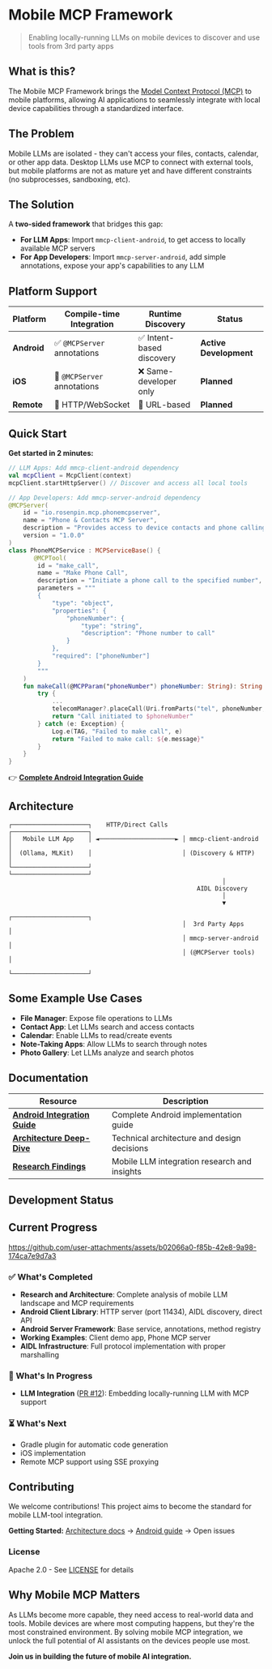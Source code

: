# Mobile MCP Framework

> Enabling locally-running LLMs on mobile devices to discover and use tools from 3rd party apps

## What is this?

The Mobile MCP Framework brings the [Model Context Protocol (MCP)](https://modelcontextprotocol.io/) to mobile platforms, allowing AI applications to seamlessly integrate with local device capabilities through a standardized interface.

## The Problem

Mobile LLMs are isolated - they can't access your files, contacts, calendar, or other app data. Desktop LLMs use MCP to connect with external tools, but mobile platforms are not as mature yet and have different constraints (no subprocesses, sandboxing, etc).

## The Solution

A **two-sided framework** that bridges this gap:

- **For LLM Apps**: Import `mmcp-client-android`, to get access to locally available MCP servers
- **For App Developers**: Import `mmcp-server-android`, add simple annotations, expose your app's capabilities to any LLM

## Platform Support

| Platform | Compile-time Integration | Runtime Discovery | Status |
|----------|-------------------------|-------------------|---------|
| **Android** | ✅ `@MCPServer` annotations | ✅ Intent-based discovery | **Active Development** |
| **iOS** | 🚧 `@MCPServer` annotations | ❌ Same-developer only | **Planned** |
| **Remote** | 🚧 HTTP/WebSocket | 🚧 URL-based | **Planned** |

## Quick Start

**Get started in 2 minutes:**

```kotlin
// LLM Apps: Add mmcp-client-android dependency
val mcpClient = McpClient(context)
mcpClient.startHttpServer() // Discover and access all local tools

// App Developers: Add mmcp-server-android dependency
@MCPServer(
    id = "io.rosenpin.mcp.phonemcpserver",
    name = "Phone & Contacts MCP Server",
    description = "Provides access to device contacts and phone calling functionality",
    version = "1.0.0"
)
class PhoneMCPService : MCPServiceBase() {
       @MCPTool(
        id = "make_call",
        name = "Make Phone Call",
        description = "Initiate a phone call to the specified number",
        parameters = """
        {
            "type": "object",
            "properties": {
                "phoneNumber": {
                    "type": "string",
                    "description": "Phone number to call"
                }
            },
            "required": ["phoneNumber"]
        }
        """
    )
    fun makeCall(@MCPParam("phoneNumber") phoneNumber: String): String {
        try {
            ...
            telecomManager?.placeCall(Uri.fromParts("tel", phoneNumber, null), null)
            return "Call initiated to $phoneNumber"
        } catch (e: Exception) {
            Log.e(TAG, "Failed to make call", e)
            return "Failed to make call: ${e.message}"
        }
    }
}
```

👉 **[Complete Android Integration Guide](android/README.md)**

## Architecture

```
┌─────────────────────┐    HTTP/Direct Calls    ┌─────────────────────┐
│   Mobile LLM App    │ ◄─────────────────────► │ mmcp-client-android │
│  (Ollama, MLKit)    │                         │ (Discovery & HTTP)  │
└─────────────────────┘                         └─────────────────────┘
                                                           │
                                                    AIDL Discovery
                                                           │
                                                           ▼
                                                ┌─────────────────────┐
                                                │  3rd Party Apps     │
                                                │ mmcp-server-android │
                                                │ (@MCPServer tools)  │
                                                └─────────────────────┘
```

## Some Example Use Cases

- **File Manager**: Expose file operations to LLMs
- **Contact App**: Let LLMs search and access contacts  
- **Calendar**: Enable LLMs to read/create events
- **Note-Taking Apps**: Allow LLMs to search through notes
- **Photo Gallery**: Let LLMs analyze and search photos

## Documentation

| Resource | Description |
|----------|-------------|
| **[Android Integration Guide](android/README.md)** | Complete Android implementation guide |
| **[Architecture Deep-Dive](docs/mobile-mcp-architecture.md)** | Technical architecture and design decisions |
| **[Research Findings](research/)** | Mobile LLM integration research and insights |

## Development Status

## Current Progress

<https://github.com/user-attachments/assets/b02066a0-f85b-42e8-9a98-174ca7e9d7a3>

### ✅ What's Completed

- **Research and Architecture**: Complete analysis of mobile LLM landscape and MCP requirements
- **Android Client Library**: HTTP server (port 11434), AIDL discovery, direct API  
- **Android Server Framework**: Base service, annotations, method registry
- **Working Examples**: Client demo app, Phone MCP server
- **AIDL Infrastructure**: Full protocol implementation with proper marshalling

### 🚧 What's In Progress

- **LLM Integration** ([PR #12](https://github.com/Mobile-MCP/Mobile-MCP/pull/12)): Embedding locally-running LLM with MCP support

### ⏳ What's Next

- Gradle plugin for automatic code generation
- iOS implementation
- Remote MCP support using SSE proxying

## Contributing

We welcome contributions! This project aims to become the standard for mobile LLM-tool integration.

**Getting Started:** [Architecture docs](docs/mobile-mcp-architecture.md) → [Android guide](android/README.md) → Open issues

### License

Apache 2.0 - See [LICENSE](LICENSE) for details

## Why Mobile MCP Matters

As LLMs become more capable, they need access to real-world data and tools. Mobile devices are where most computing happens, but they're the most constrained environment. By solving mobile MCP integration, we unlock the full potential of AI assistants on the devices people use most.

**Join us in building the future of mobile AI integration.**

